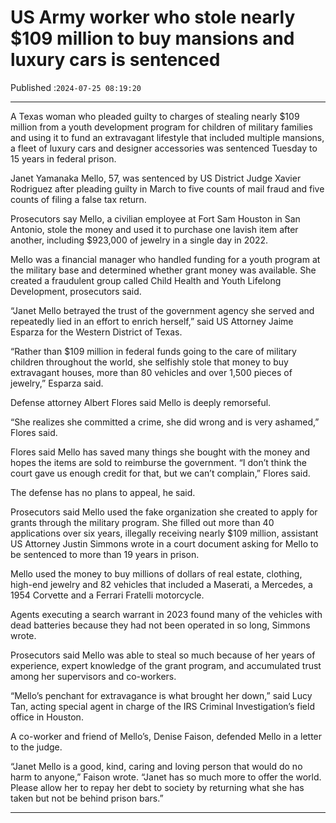 # US Army worker who stole nearly $109 million to buy mansions and luxury cars is sentenced

Published :`2024-07-25 08:19:20`

---

A Texas woman who pleaded guilty to charges of stealing nearly $109 million from a youth development program for children of military families and using it to fund an extravagant lifestyle that included multiple mansions, a fleet of luxury cars and designer accessories was sentenced Tuesday to 15 years in federal prison.

Janet Yamanaka Mello, 57, was sentenced by US District Judge Xavier Rodriguez after pleading guilty in March to five counts of mail fraud and five counts of filing a false tax return.

Prosecutors say Mello, a civilian employee at Fort Sam Houston in San Antonio, stole the money and used it to purchase one lavish item after another, including $923,000 of jewelry in a single day in 2022.

Mello was a financial manager who handled funding for a youth program at the military base and determined whether grant money was available. She created a fraudulent group called Child Health and Youth Lifelong Development, prosecutors said.

“Janet Mello betrayed the trust of the government agency she served and repeatedly lied in an effort to enrich herself,” said US Attorney Jaime Esparza for the Western District of Texas.

“Rather than $109 million in federal funds going to the care of military children throughout the world, she selfishly stole that money to buy extravagant houses, more than 80 vehicles and over 1,500 pieces of jewelry,” Esparza said.

Defense attorney Albert Flores said Mello is deeply remorseful.

“She realizes she committed a crime, she did wrong and is very ashamed,” Flores said.

Flores said Mello has saved many things she bought with the money and hopes the items are sold to reimburse the government. “I don’t think the court gave us enough credit for that, but we can’t complain,” Flores said.

The defense has no plans to appeal, he said.

Prosecutors said Mello used the fake organization she created to apply for grants through the military program. She filled out more than 40 applications over six years, illegally receiving nearly $109 million, assistant US Attorney Justin Simmons wrote in a court document asking for Mello to be sentenced to more than 19 years in prison.

Mello used the money to buy millions of dollars of real estate, clothing, high-end jewelry and 82 vehicles that included a Maserati, a Mercedes, a 1954 Corvette and a Ferrari Fratelli motorcycle.

Agents executing a search warrant in 2023 found many of the vehicles with dead batteries because they had not been operated in so long, Simmons wrote.

Prosecutors said Mello was able to steal so much because of her years of experience, expert knowledge of the grant program, and accumulated trust among her supervisors and co-workers.

“Mello’s penchant for extravagance is what brought her down,” said Lucy Tan, acting special agent in charge of the IRS Criminal Investigation’s field office in Houston.

A co-worker and friend of Mello’s, Denise Faison, defended Mello in a letter to the judge.

“Janet Mello is a good, kind, caring and loving person that would do no harm to anyone,” Faison wrote. “Janet has so much more to offer the world. Please allow her to repay her debt to society by returning what she has taken but not be behind prison bars.”

---

